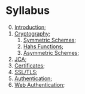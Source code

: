 # Syllabus

0. [Introduction](0-introduction.md);
1. [Cryptography](1.0-cryptography.md);
   1. [Symmetric Schemes](1.1-symmetric-schemes.md);
   2. [Hahs Functions](1.2-hash-functions.md);
   3. [Asymmetric Schemes](1.3-asymmetric-schemes.md);
2. [JCA](2-jca.md);
3. [Certificates](3-certificates.md);
4. [SSL/TLS](4-ssl-tls.md);
5. [Authentication](5-authentication.md);
6. [Web Authentication](6-web-authentication.md);